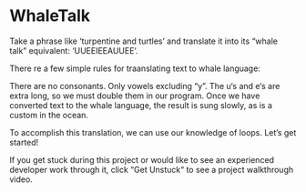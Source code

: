 # WhaleTalk


Take a phrase like ‘turpentine and turtles’ and translate it into its “whale talk” equivalent: ‘UUEEIEEAUUEE’.

There re a few simple rules for traanslating text to whale language:

There are no consonants. Only vowels excluding “y”.
The u‘s and e‘s are extra long, so we must double them in our program.
Once we have converted text to the whale language, the result is sung slowly, as is a custom in the ocean.

To accomplish this translation, we can use our knowledge of loops. Let’s get started!

If you get stuck during this project or would like to see an experienced developer work through it, click “Get Unstuck“ to see a project walkthrough video.
